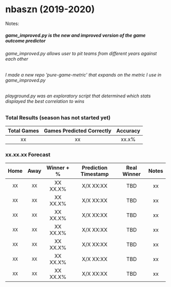 
# nbaszn (2019-2020)

Notes:

##### game_improved.py is the new and improved version of the game outcome predictor
###### game_improved.py allows user to pit teams from different years against each other
###### I made a new repo 'pure-game-metric' that expands on the metric I use in game_improved.py

###### playground.py was an exploratory script that determined which stats displayed the best correlation to wins
 

### Total Results (season has not started yet)

| Total Games        | Games Predicted Correctly | Accuracy |
|:-------------:|:-------------:|:-----:|
| xx     | xx | xx.x% |

### xx.xx.xx Forecast

| Home        | Away           | Winner + %  | Prediction Timestamp | Real Winner | Notes |
|:-------------:|:-------------:|:-----:|:-----:|:-------------:|:----:|
| `XX`      | `XX` | XX XX.X% | X/X XX:XX | TBD | xx |
| `XX`      | `XX` | XX XX.X% | X/X XX:XX | TBD | xx |
| `XX`      | `XX` | XX XX.X% | X/X XX:XX | TBD | xx |
| `XX`      | `XX` | XX XX.X% | X/X XX:XX | TBD | xx |
| `XX`      | `XX` | XX XX.X% | X/X XX:XX | TBD | xx |
| `XX`      | `XX` | XX XX.X% | X/X XX:XX | TBD | xx |
| `XX`      | `XX` | XX XX.X% | X/X XX:XX | TBD | xx |





